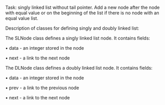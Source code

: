 Task: singly linked list without tail pointer. Add a new node after the
node with equal value or on the beginning of the list if there is no
node with an equal value list.

Description of classes for defining singly and doubly linked list:

The SLNode class defines a singly linked list node. It contains fields:

• data - an integer stored in the node

• next - a link to the next node

The DLNode class defines a doubly linked list node. It contains fields:

• data - an integer stored in the node

• prev - a link to the previous node

• next - a link to the next node

